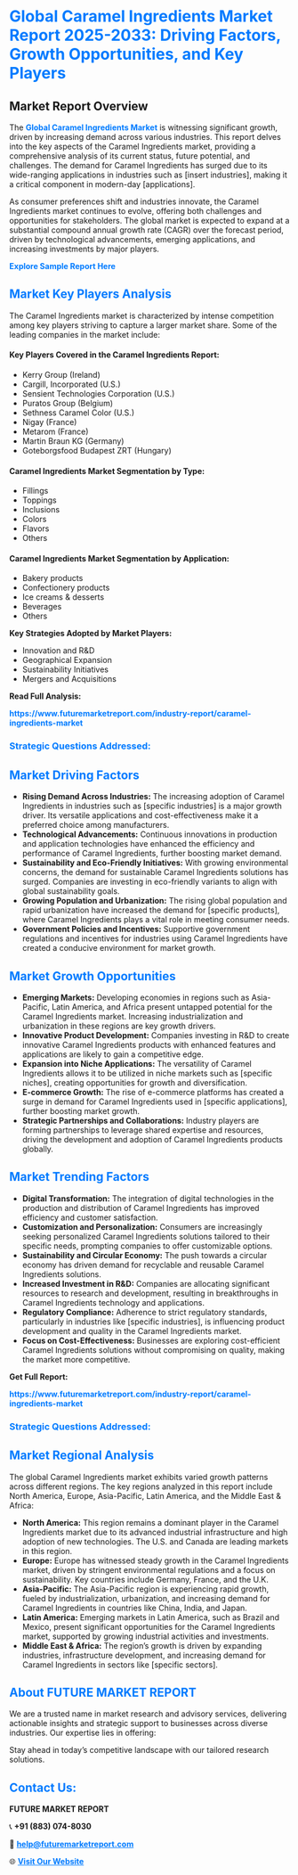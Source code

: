 <h1 style="color: #007BFF;">Global Caramel Ingredients Market Report 2025-2033: Driving Factors, Growth Opportunities, and Key Players</h1>

<section id="overview">
<h2>Market Report Overview</h2>
<p>The <a href="https://www.futuremarketreport.com/industry-report/caramel-ingredients-market" style="color: #007BFF; text-decoration: none;"><strong>Global Caramel Ingredients Market</strong></a> is witnessing significant growth, driven by increasing demand across various industries. This report delves into the key aspects of the Caramel Ingredients market, providing a comprehensive analysis of its current status, future potential, and challenges. The demand for Caramel Ingredients has surged due to its wide-ranging applications in industries such as [insert industries], making it a critical component in modern-day [applications].</p>
<p>As consumer preferences shift and industries innovate, the Caramel Ingredients market continues to evolve, offering both challenges and opportunities for stakeholders. The global market is expected to expand at a substantial compound annual growth rate (CAGR) over the forecast period, driven by technological advancements, emerging applications, and increasing investments by major players.</p>
</section>

<section id="overview">
<p><a href="https://www.futuremarketreport.com/request-sample/reportId=89999" style="color: #007BFF; text-decoration: none;"><strong>Explore Sample Report Here</strong></a></p>
</section>

<section id="key-players">
<h2 style="color: #007BFF;">Market Key Players Analysis</h2>
<p>The Caramel Ingredients market is characterized by intense competition among key players striving to capture a larger market share. Some of the leading companies in the market include:</p>
<h4>Key Players Covered in the Caramel Ingredients Report:</h4>
<ul><li>Kerry Group (Ireland)</li><li>Cargill, Incorporated (U.S.)</li><li>Sensient Technologies Corporation (U.S.)</li><li>Puratos Group (Belgium)</li><li>Sethness Caramel Color (U.S.)</li><li>Nigay (France)</li><li>Metarom (France)</li><li>Martin Braun KG (Germany)</li><li>Goteborgsfood Budapest ZRT (Hungary)</li></ul>
<h4>Caramel Ingredients Market Segmentation by Type:</h4>
<ul><li>Fillings</li><li>Toppings</li><li>Inclusions</li><li>Colors</li><li>Flavors</li><li>Others</li></ul>

<h4>Caramel Ingredients Market Segmentation by Application:</h4>
<ul><li>Bakery products</li><li>Confectionery products</li><li>Ice creams &amp; desserts</li><li>Beverages</li><li>Others</li></ul>
<p><strong>Key Strategies Adopted by Market Players:</strong></p>
<ul>
<li>Innovation and R&D</li>
<li>Geographical Expansion</li>
<li>Sustainability Initiatives</li>
<li>Mergers and Acquisitions</li>
</ul>
</section>

<section>
<p><strong>Read Full Analysis: </strong></p><a href="https://www.futuremarketreport.com/industry-report/caramel-ingredients-market" style="color: #007BFF; text-decoration: none;"><strong>https://www.futuremarketreport.com/industry-report/caramel-ingredients-market</strong></a>
<h3 style="color: #007BFF;">Strategic Questions Addressed:</h3>
</section>

<section id="driving-factors">
<h2 style="color: #007BFF;">Market Driving Factors</h2>
<ul>
<li><strong>Rising Demand Across Industries:</strong> The increasing adoption of Caramel Ingredients in industries such as [specific industries] is a major growth driver. Its versatile applications and cost-effectiveness make it a preferred choice among manufacturers.</li>
<li><strong>Technological Advancements:</strong> Continuous innovations in production and application technologies have enhanced the efficiency and performance of Caramel Ingredients, further boosting market demand.</li>
<li><strong>Sustainability and Eco-Friendly Initiatives:</strong> With growing environmental concerns, the demand for sustainable Caramel Ingredients solutions has surged. Companies are investing in eco-friendly variants to align with global sustainability goals.</li>
<li><strong>Growing Population and Urbanization:</strong> The rising global population and rapid urbanization have increased the demand for [specific products], where Caramel Ingredients plays a vital role in meeting consumer needs.</li>
<li><strong>Government Policies and Incentives:</strong> Supportive government regulations and incentives for industries using Caramel Ingredients have created a conducive environment for market growth.</li>
</ul>
</section>

<section id="growth-opportunities">
<h2 style="color: #007BFF;">Market Growth Opportunities</h2>
<ul>
<li><strong>Emerging Markets:</strong> Developing economies in regions such as Asia-Pacific, Latin America, and Africa present untapped potential for the Caramel Ingredients market. Increasing industrialization and urbanization in these regions are key growth drivers.</li>
<li><strong>Innovative Product Development:</strong> Companies investing in R&D to create innovative Caramel Ingredients products with enhanced features and applications are likely to gain a competitive edge.</li>
<li><strong>Expansion into Niche Applications:</strong> The versatility of Caramel Ingredients allows it to be utilized in niche markets such as [specific niches], creating opportunities for growth and diversification.</li>
<li><strong>E-commerce Growth:</strong> The rise of e-commerce platforms has created a surge in demand for Caramel Ingredients used in [specific applications], further boosting market growth.</li>
<li><strong>Strategic Partnerships and Collaborations:</strong> Industry players are forming partnerships to leverage shared expertise and resources, driving the development and adoption of Caramel Ingredients products globally.</li>
</ul>
</section>

<section id="trending-factors">
<h2 style="color: #007BFF;">Market Trending Factors</h2>
<ul>
<li><strong>Digital Transformation:</strong> The integration of digital technologies in the production and distribution of Caramel Ingredients has improved efficiency and customer satisfaction.</li>
<li><strong>Customization and Personalization:</strong> Consumers are increasingly seeking personalized Caramel Ingredients solutions tailored to their specific needs, prompting companies to offer customizable options.</li>
<li><strong>Sustainability and Circular Economy:</strong> The push towards a circular economy has driven demand for recyclable and reusable Caramel Ingredients solutions.</li>
<li><strong>Increased Investment in R&D:</strong> Companies are allocating significant resources to research and development, resulting in breakthroughs in Caramel Ingredients technology and applications.</li>
<li><strong>Regulatory Compliance:</strong> Adherence to strict regulatory standards, particularly in industries like [specific industries], is influencing product development and quality in the Caramel Ingredients market.</li>
<li><strong>Focus on Cost-Effectiveness:</strong> Businesses are exploring cost-efficient Caramel Ingredients solutions without compromising on quality, making the market more competitive.</li>
</ul>
</section>

<section>
<p><strong>Get Full Report: </strong></p><a href="https://www.futuremarketreport.com/industry-report/caramel-ingredients-market" style="color: #007BFF; text-decoration: none;"><strong>https://www.futuremarketreport.com/industry-report/caramel-ingredients-market</strong></a>
<h3 style="color: #007BFF;">Strategic Questions Addressed:</h3>
</section>


<section id="regional-analysis">
<h2 style="color: #007BFF;">Market Regional Analysis</h2>
<p>The global Caramel Ingredients market exhibits varied growth patterns across different regions. The key regions analyzed in this report include North America, Europe, Asia-Pacific, Latin America, and the Middle East & Africa:</p>
<ul>
<li><strong>North America:</strong> This region remains a dominant player in the Caramel Ingredients market due to its advanced industrial infrastructure and high adoption of new technologies. The U.S. and Canada are leading markets in this region.</li>
<li><strong>Europe:</strong> Europe has witnessed steady growth in the Caramel Ingredients market, driven by stringent environmental regulations and a focus on sustainability. Key countries include Germany, France, and the U.K.</li>
<li><strong>Asia-Pacific:</strong> The Asia-Pacific region is experiencing rapid growth, fueled by industrialization, urbanization, and increasing demand for Caramel Ingredients in countries like China, India, and Japan.</li>
<li><strong>Latin America:</strong> Emerging markets in Latin America, such as Brazil and Mexico, present significant opportunities for the Caramel Ingredients market, supported by growing industrial activities and investments.</li>
<li><strong>Middle East & Africa:</strong> The region’s growth is driven by expanding industries, infrastructure development, and increasing demand for Caramel Ingredients in sectors like [specific sectors].</li>
</ul>
</section>

<footer>
<h2 style="color: #007BFF;">About FUTURE MARKET REPORT</h2>
<p>We are a trusted name in market research and advisory services, delivering actionable insights and strategic support to businesses across diverse industries. Our expertise lies in offering:</p>

<p>Stay ahead in today’s competitive landscape with our tailored research solutions.</p>

<h2 style="color: #007BFF;">Contact Us:</h2>
<p><strong>FUTURE MARKET REPORT</strong></p>
<p>📞 <strong>+91 (883) 074-8030</strong></p>
<p>📧 <strong><a href="mailto:help@futuremarketreport.com" style="color: #007BFF;">help@futuremarketreport.com</a></strong></p>
<p>🌐 <strong><a href="https://www.futuremarketreport.com/" style="color: #007BFF;">Visit Our Website</a></strong></p>
</footer>